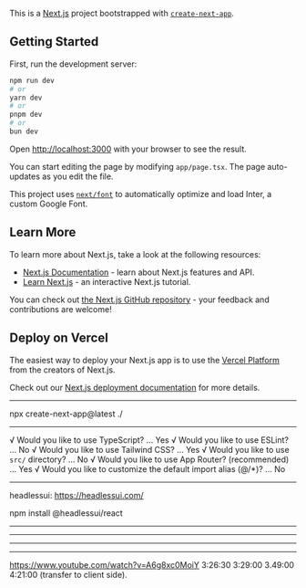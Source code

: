 This is a [Next.js](https://nextjs.org/) project bootstrapped with [`create-next-app`](https://github.com/vercel/next.js/tree/canary/packages/create-next-app).

## Getting Started

First, run the development server:

```bash
npm run dev
# or
yarn dev
# or
pnpm dev
# or
bun dev
```

Open [http://localhost:3000](http://localhost:3000) with your browser to see the result.

You can start editing the page by modifying `app/page.tsx`. The page auto-updates as you edit the file.

This project uses [`next/font`](https://nextjs.org/docs/basic-features/font-optimization) to automatically optimize and load Inter, a custom Google Font.

## Learn More

To learn more about Next.js, take a look at the following resources:

- [Next.js Documentation](https://nextjs.org/docs) - learn about Next.js features and API.
- [Learn Next.js](https://nextjs.org/learn) - an interactive Next.js tutorial.

You can check out [the Next.js GitHub repository](https://github.com/vercel/next.js/) - your feedback and contributions are welcome!

## Deploy on Vercel

The easiest way to deploy your Next.js app is to use the [Vercel Platform](https://vercel.com/new?utm_medium=default-template&filter=next.js&utm_source=create-next-app&utm_campaign=create-next-app-readme) from the creators of Next.js.

Check out our [Next.js deployment documentation](https://nextjs.org/docs/deployment) for more details.


________________________________________________________________

npx create-next-app@latest ./
________________________________________________________________

√ Would you like to use TypeScript? ...  Yes
√ Would you like to use ESLint? ... No 
√ Would you like to use Tailwind CSS? ...  Yes
√ Would you like to use `src/` directory? ... No 
√ Would you like to use App Router? (recommended) ... Yes
√ Would you like to customize the default import alias (@/*)? ... No
________________________________________________________________
headlessui: https://headlessui.com/

npm install @headlessui/react     
________________________________________________________________

________________________________________________________________

________________________________________________________________

________________________________________________________________


https://www.youtube.com/watch?v=A6g8xc0MoiY
3:26:30
3:29:00
3.49:00
4:21:00 (transfer to client side).

